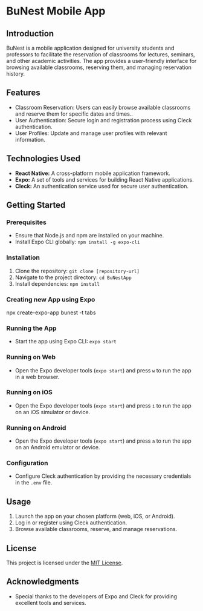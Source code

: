 # BuNest Mobile App

## Introduction

BuNest is a mobile application designed for university students and professors to facilitate the reservation of classrooms for lectures, seminars, and other academic activities. The app provides a user-friendly interface for browsing available classrooms, reserving them, and managing reservation history.

## Features

- Classroom Reservation: Users can easily browse available classrooms and reserve them for specific dates and times..
- User Authentication: Secure login and registration process using Cleck authentication.
- User Profiles: Update and manage user profiles with relevant information.

## Technologies Used

- **React Native:** A cross-platform mobile application framework.
- **Expo:** A set of tools and services for building React Native applications.
- **Cleck:** An authentication service used for secure user authentication.

## Getting Started

### Prerequisites

- Ensure that Node.js and npm are installed on your machine.
- Install Expo CLI globally: `npm install -g expo-cli`

### Installation

1. Clone the repository: `git clone [repository-url]`
2. Navigate to the project directory: `cd BuNestApp`
3. Install dependencies: `npm install`

### Creating new App using Expo
npx create-expo-app bunest -t tabs

### Running the App

- Start the app using Expo CLI: `expo start`

### Running on Web

- Open the Expo developer tools (`expo start`) and press `w` to run the app in a web browser.

### Running on iOS

- Open the Expo developer tools (`expo start`) and press `i` to run the app on an iOS simulator or device.

### Running on Android

- Open the Expo developer tools (`expo start`) and press `a` to run the app on an Android emulator or device.

### Configuration

- Configure Cleck authentication by providing the necessary credentials in the `.env` file.

## Usage

1. Launch the app on your chosen platform (web, iOS, or Android).
2. Log in or register using Cleck authentication.
3. Browse available classrooms, reserve, and manage reservations.

## License

This project is licensed under the [MIT License](LICENSE).

## Acknowledgments

- Special thanks to the developers of Expo and Cleck for providing excellent tools and services.


